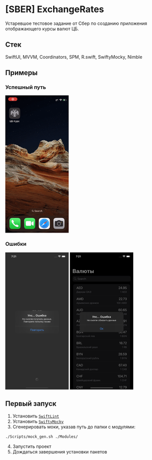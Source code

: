 # [SBER] ExchangeRates
Устаревшое тестовое задание от Сбер по созданию приложения отображающего курсы валют ЦБ.

## Стек
SwiftUI, MVVM, Coordinators, SPM, R.swift, SwiftyMocky, Nimble 

## Примеры

### Успешный путь
<img src="Images/Exampels/SuccesFlow.gif" width="200"/>

### Ошибки
<p float="left">
    <img src="Images/Exampels/LaunchError.png" width="200"/>
    <img src="Images/Exampels/UpdateError.png" width="200"/>
</p>

## Первый запуск
1. Установить [`SwiftLint`](https://github.com/realm/SwiftLint)
2. Установить [`SwiftyMocky`](https://github.com/MakeAWishFoundation/SwiftyMocky)
3. Сгенерировать моки, указав путь до папки с модулями:
```sh
./Scripts/mock_gen.sh ./Modules/
```
4. Запустить проект
5. Дождаться завершения установки пакетов